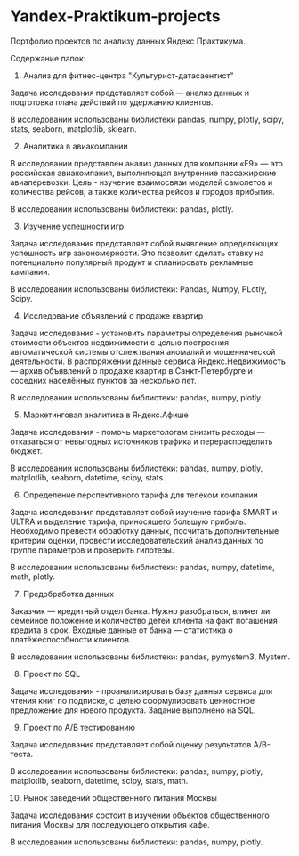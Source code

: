 # Yandex-Praktikum-projects

Портфолио проектов по анализу данных Яндекс Практикума. 

Содержание папок:

1. Анализ для фитнес-центра "Культурист-датасаентист"

Задача исследования представляет собой — анализ данных и подготовка плана действий по удержанию клиентов.

В исследовании использованы библиотеки pandas, numpy, plotly, scipy, stats, seaborn, matplotlib, sklearn.

2. Аналитика в авиакомпании

В исследовании представлен анализ данных для компании «F9» — это российская авиакомпания, выполняющая внутренние пассажирские авиаперевозки.
Цель - изучение взаимосвязи моделей самолетов и количества рейсов, а также количества рейсов и городов прибытия.

В исследовании использованы библиотеки: pandas, plotly.

3. Изучение успешности игр

Задача исследования представляет собой выявление определяющих успешность игр закономерности.
Это позволит сделать ставку на потенциально популярный продукт и спланировать рекламные кампании.

В исследовании использованы библиотеки: Pandas, Numpy, PLotly, Scipy.

4. Исследование объявлений о продаже квартир 

Задача исследования - установить параметры определения рыночной стоимости объектов недвижимости с целью построения автоматической системы отслежтвания аномалий и мошеннической деятельности. В распоряжении данные сервиса Яндекс.Недвижимость — архив объявлений о продаже квартир в Санкт-Петербурге и соседних населённых пунктов за несколько лет.

В исследовании использованы библиотеки: pandas, numpy, plotly.

5. Маркетинговая аналитика в Яндекс.Афише

Задача исследования - помочь маркетологам снизить расходы — отказаться от невыгодных источников трафика и перераспределить бюджет.

В исследовании использованы библиотеки: pandas, numpy, plotly, matplotlib, seaborn, datetime, scipy, stats.

6. Определение перспективного тарифа для телеком компании

Задача исследования представляет собой изучение тарифа SMART и ULTRA и выделение тарифа, приносящего большую прибыль. Необходимо превести обработку данных, посчитать дополнительные критерии оценки, провести исследовательский анализ данных по группе параметров и проверить гипотезы.

В исследовании использованы библиотеки: pandas, numpy, datetime, math, plotly.

7. Предобработка данных 

Заказчик — кредитный отдел банка. Нужно разобраться, влияет ли семейное положение и количество детей клиента на факт погашения кредита в срок. Входные данные от банка — статистика о платёжеспособности клиентов.

В исследовании использованы библиотеки: pandas, pymystem3, Mystem.

8. Проект по SQL

Задача исследования - проанализировать базу данных сервиса для чтения книг по подписке, с целью сформулировать ценностное предложение для нового продукта. Задание выполнено на SQL.

9. Проект по A/B тестированию

Задача исследования представляет собой оценку результатов A/B-теста.

В исследовании использованы библиотеки: pandas, numpy, plotly, matplotlib, seaborn, datetime, scipy, stats, math.

10. Рынок заведений общественного питания Москвы

Задача исследования состоит в изучении объектов общественного питания Москвы для последующего открытия кафе.

В исследовании использованы библиотеки: pandas, numpy, plotly.
